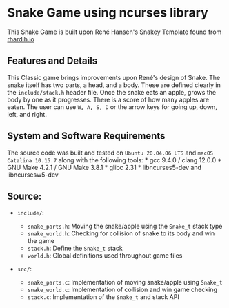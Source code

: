 # Snake Game using ncurses library
This Snake Game is built upon René Hansen's Snakey Template found from [rhardih.io](https://rhardih.io/tag/xcode/)

## Features and Details
This Classic game brings improvements upon René's design of Snake. The snake
itself has two parts, a head, and a body. These are defined clearly in the
`include/stack.h` header file. Once the snake eats an apple, grows the body by
one as it progresses. There is a score of how many apples are eaten. The user
can use `W, A, S, D` or the arrow keys for going up, down, left, and right.

## System and Software Requirements
The source code was built and tested on `Ubuntu 20.04.06 LTS` and `macOS
Catalina 10.15.7` along with the following tools:
    * gcc 9.4.0      / clang 12.0.0
    * GNU Make 4.2.1 / GNU Make 3.8.1
    * glibc 2.31
    * libncurses5-dev and libncursesw5-dev

## Source:
 - `include/`:
    * `snake_parts.h`: Moving the snake/apple using the `Snake_t` stack type
    * `snake_world.h`: Checking for collision of snake to its body and win the game
    * `stack.h`: Define the `Snake_t` stack
    * `world.h`: Global definitions used throughout game files

 - `src/`:
    * `snake_parts.c`: Implementation of moving snake/apple using `Snake_t`
    * `snake_world.c`: Implementation of collision and win game checking
    * `stack.c`: Implementation of the `Snake_t` and stack API
